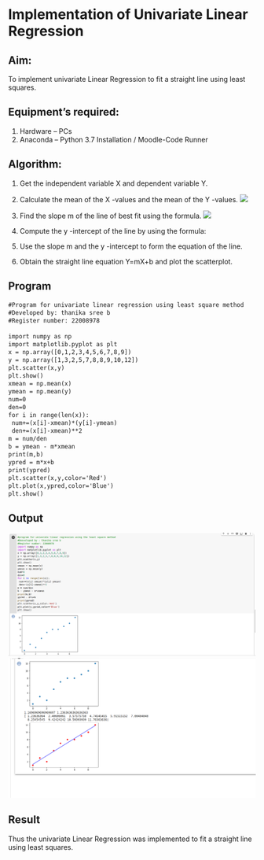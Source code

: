 # Implementation of Univariate Linear Regression

## Aim:

To implement univariate Linear Regression to fit a straight line using least squares.

## Equipment’s required:

1.	Hardware – PCs
2.	Anaconda – Python 3.7 Installation / Moodle-Code Runner

## Algorithm:

1.	Get the independent variable X and dependent variable Y.

2.	Calculate the mean of the X -values and the mean of the Y -values.
 ![](/eq1.jpg)

3.	Find the slope m of the line of best fit using the formula.
               ![](/eq2.jpg)
 
4.	Compute the y -intercept of the line by using the formula:

5.	Use the slope m and the y -intercept to form the equation of the line.

6.	Obtain the straight line equation Y=mX+b and plot the scatterplot.

## Program
```
#Program for univariate linear regression using least square method
#Developed by: thanika sree b
#Register number: 22008978

import numpy as np
import matplotlib.pyplot as plt
x = np.array([0,1,2,3,4,5,6,7,8,9])
y = np.array([1,3,2,5,7,8,8,9,10,12])
plt.scatter(x,y)
plt.show()
xmean = np.mean(x)
ymean = np.mean(y)
num=0
den=0
for i in range(len(x)):
 num+=(x[i]-xmean)*(y[i]-ymean)
 den+=(x[i]-xmean)**2
m = num/den
b = ymean - m*xmean
print(m,b)
ypred = m*x+b
print(ypred)
plt.scatter(x,y,color='Red')
plt.plot(x,ypred,color='Blue')
plt.show()
```
## Output

![](/uni1.png)
![](/uni2.png)

## Result

Thus the univariate Linear Regression was implemented to fit a straight line using least squares.
